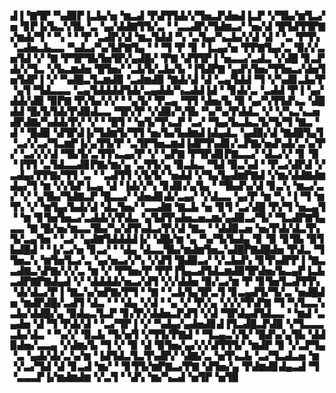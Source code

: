 ▟▐▝▇▜▛▝▚▟▉▛▐▃▙▞▅▝▆▃▟▝▛▟▜▜▟▞▞▜▅▃▛▟▅▟▐▃▛▝▞▜▙▞▆▜▃▞▅▝▊▛▐▞▙▃▚▜▙▝▃▝▄▞▟▟▇▜▜▞▃▝▝▃▃▟▛▞▜▟▆▃▞▝▅▞▟▝█▜▟▜▜▛▇▞▆▟▞▜▝▝▚▝▝▝▛▝▃▟▛▞▟▝▆▃▜▟▟▝▚▝▃▜▄▞▚▃▙▞▞▟▝▟▝▝▃▝▛▜▚▝▃▟▅▃▙▃▃▝▚▟▃▞▚▞▙▛▇▜▄▝▝▝▜▝▛▝▊▝▐▃▄▞▅▝▛▛▇▜▄▞▃▝▉▞▞▃▅▜▟▝▞▝▇▝▛▜▛▜▙▜▅▜▛▞▄▟█▞▝▛▇▝▟▜▜▛▐▝▅▃▃▞▃▟▃▝▞▟█▝▊▃▛▟▞▞▜▃▝▞▙▃▆▟▅▝█▜▅▞▝▃▙▜▞▃▙▞▙▝▐▜▟▛▇▝▄▟▚▜▅▞▜▜▅▃▞▟▅▜▅▜▟▛▐▝▞▝▚▟█▃▜▃▆▟▉▝▃▟▆▟▉▝▇▟▞▟▝▟▝▃▄▜▟▟▝▜▝▞▚▟▊▃▙▞▛▝▄▜▝▜▟▃▃▃▝▃▄▜▟▟▟▟▜▟▞▃▄▟▟▞▚▃▟▟▐▟▝▝▊▟▞▃▝▃▟▟▝▛▐▝▄▞▟▟▞▟▉▝▉▛▇▝▛▞▙▞▞▞▝▝▄▜▞▝▛▃▄▝▜▜▝▟▅▞▙▝▉▝▄▞▚▜▜▟▚▃▝▟█▟▟▝█▞▙▜▟▞▛▟▉▟▃▃▝▜▛▞▛▝▞▟▉▞▚▜▙▝▚▞▚▞▛▟▟▃▝▞▝▞▚▃▚▃▅▟▛▟▇▞▚▟▟▞▛▞▝▞▝▝█▜▝▝▅▜▞▜▚▃▛▝▃▞▝▜▄▞▙▃▙▃▜▞▜▞▜▝▇▃▝▟▝▝█▟▉▝▟▜▛▟▐▞▜▟▆▜▞▜▜▝▅▞▙▞▙▟▆▟▐▟▄▟▃▝▄▟▉▞▟▝▇▟█▜▄▜▝▃▞▞▃▞▜▃▆▛▐▞▄▜▜▞▛▝▃▜▛▜▅▃▆▟▐▟▛▜▚▟▊▞▃▛▇▞▅▟▚▟▞▃▚▞▛▞▝▃▞▞▞▟▝▜▙▜▞▃▜▜▚▃▄▞▛▝▞▝▄▛▇▝▛▜▛▟▊▛▇▃▃▞▝▟▃▞▞▝▊▝▉▝▐▜▜▝▃▜▟▃▃▟▊▛▇▞▆▞▄▝▃▜▜▞▄▝▉▃▙▃▝▜▟▝▉▃▚▟▝▝▛▃▞▟▛▟▝▞▃▟▄▞▛▛▇▞▜▜▝▃▝▝▃▟▜▜▝▞▙▜▞▝▅▟▟▝▞▜▄▜▄▟▆▛▇▟▝▞▆▞▟▟▇▟▆▟▄▞▜▝▆▝▞▞▙▛▐▃▄▝▟▝▐▟▞▞▚▝▊▟▊▞▄▜▄▝▝▜▙▟▚▞▟▝▊▃▚▝▆▃▞▃▞▝▞▝▄▜▙▞▜▟▇▃▛▝█▃▃▞▝▟▅▟▊▟▞▃▄▞▝▞▟▃▃▝▄▞▛▝▆▝▚▝▐▝▜▝▆▜▚▝▞▝▆▜▄▞▙▟▞▟▝▟▃▜▅▞▝▃▃▟▇▝▇▃▙▝▅▝▊▜▝▃▞▟█▝▛▞▜▝▅▃▄▜▝▝▆▝▊▜▅▜▅▃▞▃▟▟▞▞▛▟▃▝▄▜▟▜▚▟▅▃▅▃▆▞▄▟▉▃▞▜▞▝▜▃▟▛▇▜▄▃▃▝▇▝█▞▅▞▆▃▃▜▙▞▚▞▟▜▚▟▃▞▛▞▟▝▇▃▝▝▟▟▉▃▅▝▅▞▛▟▞▟▃▜▚▜▞▃▄▜▅▝▝▃▞▝▄▟▇▜▟▟▟▟▐▞▝▟█▞▆▝▄▝▚▞▜▞▙▟▄▝▊▝▉▝▊▜▙▝▉▜▙▟█▟▝▝▐▞▃▞▅▝▊▃▞▝▝▟▄▝▟▃▃▜▙▞▆▟▆▜▅▃▚▟█▛▇▟█▟▅▝▛▟▃▝▜▜▅▃▚▝▆▜▅▜▃▞▃▝▄▞▅▃▞▞▚▝▞▟▜▝█▟▉▃▞▝▞▃▙▟▚▝▊▜▚▟▛▛▐▝▇▃▃▟▇▃▚▛▇▞▞▞▃▝▆▝▞▝▛▜▅▞▛▝▛▛▐▜▄▃▟▜▟▃▆▟▉▜▛▟▅▞▙▃▄▛▐▃▙▃▟▛▇▛▇▟▄▟▝▞▝▟▟▟▟▞▅▃▞▟▜▝▞▞▟▟▅▝▉▞▃▞▆▝▛▝▊▜▅▜▃▟▜▜▚▝▟▞▟▃▞▛▐▝▇▃▚▞▅▛▇▞▛▜▝▝▇▝▝▃▙▜▄▜▛▃▜▝▊▃▄▟▜▞▜▞▃▝▅▟█▟▅▝▆▟▛▟█▞▃▟▜▝▟▃▝▝▝▟▄▝▞▟▝▝▄▝▞▝▛▞▄▝▞▞▞▜▚▛▇▝▜▝▚▜▃▃▚▃▙▞▟▟█▞▄▝▉▟▄▃▜▃▛▝▊▞▛▞▟▟▅▃▛▟▜▝▞▟▝▜▛▟▄▟▜▟▃▃▝▝▆▟▝▃▄▟▅▝▟▝▜▝▛▟▞▟▝▝▃▞▜▛▐▝▞▝▚▟▄▞▄▟▅▟▊▟▐▜▃▟█▃▛▟▉▝▞▜▃▃▃▃▙▞▟▃▝▝▚▞▞▝▉▃▙▝▜▞▅▜▝▞▜▜▞▛▇▟▝▝▜▃▄▃▚▜▞▝█▟▚▞▄▜▙▝▟▟▉▟▅▞▃▃▄▝▞▟▆▞▙▝▜▝▞▝▉▝▟▝▉▜▅▞▄▞▞▞▟▜▜▜▞▝▆▟▛▝▊▝▞▃▛▜▄▝▃▝▄▟▞▟▞▃▚▞▆▝▐▟▜▟▃▜▃▜▚▟▛▞▝▟▇▞▃▝▅▜▚▃▙▝▃▞▜▃▟▃▅▝▆▝▞▃▞▜▟▝▟▝▊▃▟▝▆▞▝▝▊▜▜▞▆▛▇▃▞▛▇▝▟▜▅▞▄▝▛▟▆▟▊▟▄▃▟▝▜▝▃▃▃▛▐▞▆▟▆▟▆▝▞▃▜▝▝▟▚▝▆▞▚▃▟▝▅▜▛▝▅▜▉
